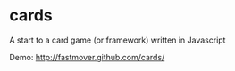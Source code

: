 cards
=====

A start to a card game (or framework) written in Javascript

Demo: http://fastmover.github.com/cards/